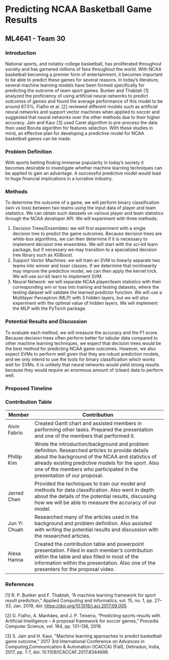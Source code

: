# Predicting NCAA Basketball Game Results
## ML4641 - Team 30
### Introduction
National sports, and notably college basketball, has proliferated throughout society and has garnered millions of fans throughout the world. With NCAA basketball becoming a premier form of entertainment, it becomes important to be able to predict these games for several reasons. In today’s literature, several machine learning models have been formed specifically for predicting the outcome of team sport games. Bunker and Thabtah [1] analyzed the proficiency of using artificial neural networks to predict outcomes of games and found the average performance of this model to be around 67.5%. Fialho et al. [2] reviewed different models such as artificial neural networks and support vector machines when applied to soccer and suggested that neural networks over the other methods due to their higher accuracy. Jain and Kaur [3] used Caret algorithm to pre-process the data then used Boruta algorithm for features selection. With these studies in mind, an effective plan for developing a predictive model for NCAA basketball games can be made.
### Problem Definition
With sports betting finding immense popularity in today’s society it becomes desirable to investigate whether machine learning techniques can be applied to gain an advantage. A successful predictive model would lead to huge financial implications in a lucrative industry.
### Methods
To determine the outcome of a game, we will perform binary classification (win vs loss) between two teams using the input data of player and team statistics. We can obtain such datasets on various player and team statistics through the NCAA developer API. We will experiment with three methods:
1. Decision Trees/Ensembles: we will first experiment with a single decision tree to predict the game outcomes. Because decision trees are white-box algorithms, we can then determine if it is necessary to implement decision tree ensembles. We will start with the sci-kit learn package, but if necessary we may transition to a specialized decision tree library such as XGBoost.
2. Support Vector Machines: we will train an SVM to linearly separate two teams into winner and loser classes. If we determine that nonlinearity may improve the prediction model, we can then apply the kernel trick. We will use sci-kit learn to implement SVM.
3. Neural Network: we will separate NCAA player/team statistics with their corresponding win or loss into training and testing datasets, where the testing dataset will validate the learned predictor function. We will use a Multilayer Perceptron (MLP) with 3 hidden layers, but we will also experiment with the optimal value of hidden layers. We will implement the MLP with the PyTorch package.

### Potential Results and Discussion
To evaluate each method, we will measure the accuracy and the F1 score. Because decision trees often perform better for tabular data compared to other machine learning techniques, we expect that decision trees would be the best method for predicting NCAA game outcomes. However, we also expect SVMs to perform well given that they are robust prediction models, and we only intend to use the tools for binary classification which works well for SVMs. It is unlikely that neural networks would yield strong results because they would require an enormous amount of (clean) data to perform well.
### Proposed Timeline
### Contribution Table
Member | Contribution
------ | ------
Alvin Fabrio | Created Gantt chart and assisted members in performing other tasks. Prepared the presentation and one of the members that performed it.
Phillip Kim | Wrote the introduction/background and problem definition. Researched articles to provide details about the background of the NCAA and statistics of already existing predictive models for the sport. Also one of the members who participated in the presentation of our proposal.
Jerred Chen | Provided the techniques to train our model and methods for data classification. Also went in depth about the details of the potential results, discussing how we will be able to measure the accuracy of our model.
Jun Yi Chuah | Researched many of the articles used in the background and problem definition. Also assisted with writing the potential results and discussion with the researched articles.
Alexa Hanna | Created the contribution table and powerpoint presentation. Filled in each member’s contribution within the table and also filled in most of the information within the presentation. Also one of the presenters for the proposal video.

### References
[1] R. P. Bunker and F. Thabtah, “A machine learning framework for sport result prediction,” Applied Computing and Informatics, vol. 15, no. 1, pp. 27–33, Jan. 2019, doi: https://doi.org/10.1016/j.aci.2017.09.005.

[2] G. Fialho, A. Manhães, and J. P. Teixeira, “Predicting sports results with Artificial Intelligence – A proposal framework for soccer games,” Procedia Computer Science, vol. 164, pp. 131–136, 2019. 

[3] S. Jain and H. Kaur, "Machine learning approaches to predict basketball game outcome," 2017 3rd International Conference on Advances in Computing,Communication & Automation (ICACCA) (Fall), Dehradun, India, 2017, pp. 1-7, doi: 10.1109/ICACCAF.2017.8344688.
